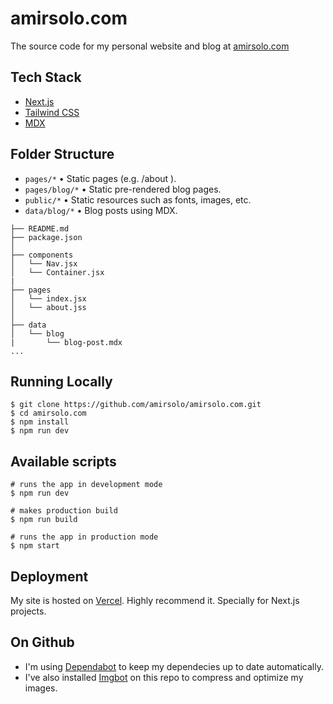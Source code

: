 # amirsolo.com

The source code for my personal website and blog at [amirsolo.com](https://amirsolo.com)

## Tech Stack

- [Next.js](https://nextjs.org)
- [Tailwind CSS ](https://tailwindcss.com)
- [MDX](https://mdxjs.com)

## Folder Structure

- `pages/*` • Static pages (e.g. /about ).
- `pages/blog/*` • Static pre-rendered blog pages.
- `public/*` • Static resources such as fonts, images, etc.
- `data/blog/*` • Blog posts using MDX.

```
├── README.md
├── package.json
│
├── components
│   └── Nav.jsx
│   └── Container.jsx
|
├── pages
│   └── index.jsx
│   └── about.jss
│
├── data
│   └── blog
|       └── blog-post.mdx
...
```

## Running Locally

```shell
$ git clone https://github.com/amirsolo/amirsolo.com.git
$ cd amirsolo.com
$ npm install
$ npm run dev
```

## Available scripts

```shell
# runs the app in development mode
$ npm run dev

# makes production build
$ npm run build

# runs the app in production mode
$ npm start
```

## Deployment

My site is hosted on [Vercel](https://vercel.com). Highly recommend it. Specially for Next.js projects.

## On Github

- I'm using [Dependabot](https://github.com/dependabot) to keep my dependecies up to date automatically.
- I've also installed [Imgbot](https://github.com/ImgBotApp) on this repo to compress and optimize my images.
